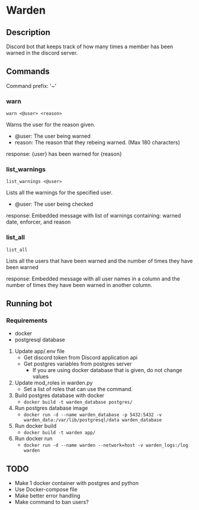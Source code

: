# Warden

## Description

Discord bot that keeps track of how many times a member has been warned in the discord server.

## Commands

Command prefix: '~'

### warn

`warn <@user> <reason>`

Warns the user for the reason given.

- @user: The user being warned
- reason: The reason that they rebeing warned. (Max 180 characters)

response: {user} has been warned for {reason}

### list_warnings

`list_warnings <@user>`

Lists all the warnings for the specified user.

- @user: The user being checked

response: Embedded message with list of warnings containing: warned date, enforcer, and reason

### list_all

`list_all`

Lists all the users that have been warned and the number of times they have been warned

response: Embedded message with all user names in a column and the number of times they have been warned in another column.

## Running bot

### Requirements

- docker
- postgresql database

1. Update app/.env file
    - Get discord token from Discord application api
    - Get postgres variables from postgres server
        - If you are using docker database that is given, do not change values
2. Update mod_roles in warden.py
    - Set a list of roles that can use the command.
3. Build postgres database with docker
    - `docker build -t warden_database postgres/`
4. Run postgres database image
    - `docker run -d --name warden_database -p 5432:5432 -v warden_data:/var/lib/postgresql/data warden_database`
5. Run docker build
    - `docker build -t warden app/`
6. Run docker run
    - `docker run -d --name warden --network=host -v warden_logs:/log warden`

## TODO

- Make 1 docker container with postgres and python
- Use Docker-compose file
- Make better error handling
- Make command to ban users?
